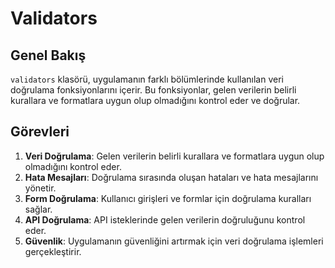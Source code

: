 # Validators

## Genel Bakış

`validators` klasörü, uygulamanın farklı bölümlerinde kullanılan veri doğrulama fonksiyonlarını içerir. Bu fonksiyonlar, gelen verilerin belirli kurallara ve formatlara uygun olup olmadığını kontrol eder ve doğrular.

## Görevleri

1. **Veri Doğrulama**: Gelen verilerin belirli kurallara ve formatlara uygun olup olmadığını kontrol eder.
2. **Hata Mesajları**: Doğrulama sırasında oluşan hataları ve hata mesajlarını yönetir.
3. **Form Doğrulama**: Kullanıcı girişleri ve formlar için doğrulama kuralları sağlar.
4. **API Doğrulama**: API isteklerinde gelen verilerin doğruluğunu kontrol eder.
5. **Güvenlik**: Uygulamanın güvenliğini artırmak için veri doğrulama işlemleri gerçekleştirir.
